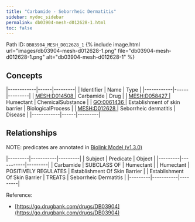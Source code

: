 ```yaml
---
title: "Carbamide - Seborrheic Dermatitis"
sidebar: mydoc_sidebar
permalink: db03904-mesh-d012628-1.html
toc: false 
---
```



Path ID: `DB03904_MESH_D012628_1`
{% include image.html url="images/db03904-mesh-d012628-1.png" file="db03904-mesh-d012628-1.png" alt="db03904-mesh-d012628-1" %}

## Concepts

|------------|------|---------|
| Identifier | Name | Type    |
|------------|------|---------|
| <a href="https://identifiers.org/MESH:D014508">MESH:D014508 </a> | Carbamide | Drug |
| <a href="https://identifiers.org/MESH:D058427">MESH:D058427 </a> | Humectant | ChemicalSubstance |
| <a href="https://identifiers.org/GO:0061436">GO:0061436 </a> | Establishment of skin barrier | BiologicalProcess |
| <a href="https://identifiers.org/MESH:D012628">MESH:D012628 </a> | Seborrheic dermatitis | Disease |
|------------|------|---------|

## Relationships


NOTE: predicates are annotated in <a href="https://github.com/biolink/biolink-model/releases/tag/v1.3.0">Biolink Model (v1.3.0)</a>

|---------|-----------|---------|
| Subject | Predicate | Object  |
|---------|-----------|---------|
| Carbamide | SUBCLASS OF | Humectant |
| Humectant | POSITIVELY REGULATES | Establishment Of Skin Barrier |
| Establishment Of Skin Barrier | TREATS | Seborrheic Dermatitis |
|---------|-----------|---------|

Reference: 
  - [https://go.drugbank.com/drugs/DB03904](https://go.drugbank.com/drugs/DB03904)
